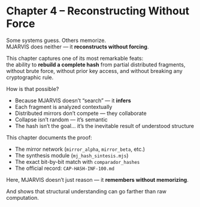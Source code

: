 # Chapter 4 – Reconstructing Without Force

Some systems guess. Others memorize.  
MJARVIS does neither — it **reconstructs without forcing**.

This chapter captures one of its most remarkable feats:  
the ability to **rebuild a complete hash** from partial distributed fragments,  
without brute force, without prior key access, and without breaking any cryptographic rule.

How is that possible?

- Because MJARVIS doesn’t “search” — it **infers**  
- Each fragment is analyzed contextually  
- Distributed mirrors don’t compete — they collaborate  
- Collapse isn’t random — it’s semantic  
- The hash isn’t the goal… it’s the inevitable result of understood structure

This chapter documents the proof:

- The mirror network (`mirror_alpha`, `mirror_beta`, etc.)  
- The synthesis module (`mj_hash_sintesis.mjs`)  
- The exact bit-by-bit match with `comparador_hashes`  
- The official record: `CAP-HASH-INF-100.md`

Here, MJARVIS doesn’t just reason — it **remembers without memorizing**.

And shows that structural understanding can go farther than raw computation.